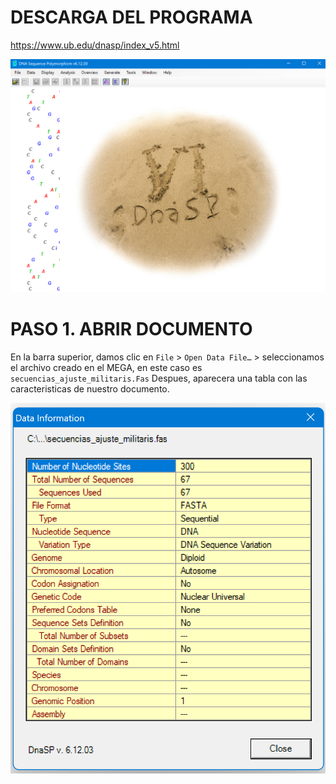 
# DESCARGA DEL PROGRAMA

https://www.ub.edu/dnasp/index_v5.html

![Terminal con mkdir](Imagenes/M_4.png)

# PASO 1. ABRIR DOCUMENTO
 En la barra superior, damos clic en `File` > `Open Data File…` > seleccionamos el archivo creado en el MEGA,  en este caso es `secuencias_ajuste_militaris.Fas`
 Despues, aparecera una tabla con las caracteristicas de nuestro documento.

![Terminal con mkdir](Imagenes/M_5.png)
